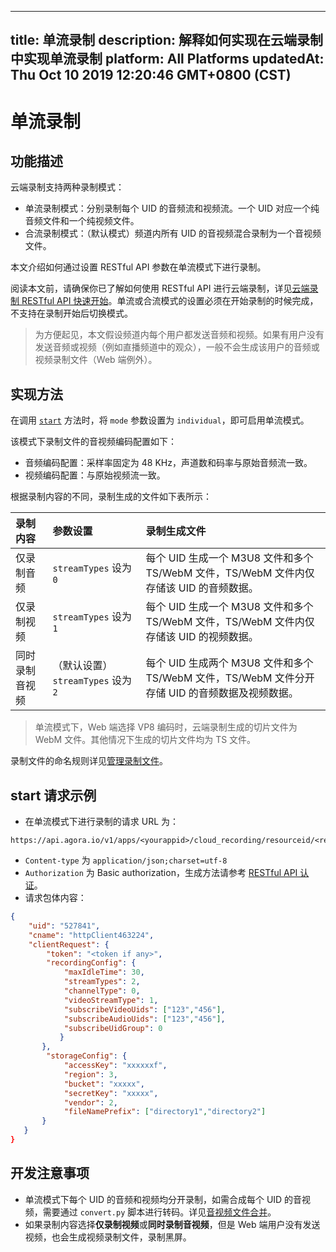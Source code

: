 
---
title: 单流录制
description: 解释如何实现在云端录制中实现单流录制
platform: All Platforms
updatedAt: Thu Oct 10 2019 12:20:46 GMT+0800 (CST)
---
# 单流录制
## 功能描述

云端录制支持两种录制模式：

- 单流录制模式：分别录制每个 UID 的音频流和视频流。一个 UID 对应一个纯音频文件和一个纯视频文件。
- 合流录制模式：（默认模式）频道内所有 UID 的音视频混合录制为一个音视频文件。

本文介绍如何通过设置 RESTful API 参数在单流模式下进行录制。

阅读本文前，请确保你已了解如何使用 RESTful API 进行云端录制，详见[云端录制 RESTful API 快速开始](../../cn/cloud-recording/cloud_recording_rest.md)。单流或合流模式的设置必须在开始录制的时候完成，不支持在录制开始后切换模式。

> 为方便起见，本文假设频道内每个用户都发送音频和视频。如果有用户没有发送音频或视频（例如直播频道中的观众），一般不会生成该用户的音频或视频录制文件（Web 端例外）。

## 实现方法

在调用 [`start`](../../cn/cloud-recording/cloud_recording_api_rest.md) 方法时，将 `mode` 参数设置为 `individual`，即可启用单流模式。

该模式下录制文件的音视频编码配置如下：

-  音频编码配置：采样率固定为 48 KHz，声道数和码率与原始音频流一致。
-  视频编码配置：与原始视频流一致。

根据录制内容的不同，录制生成的文件如下表所示：

| 录制内容     | 参数设置      | 录制生成文件          |
| :--- | :--- | :------- |
| 仅录制音频     | `streamTypes` 设为 `0`    | 每个 UID 生成一个 M3U8 文件和多个 TS/WebM 文件，TS/WebM 文件内仅存储该 UID 的音频数据。|
| 仅录制视频     | `streamTypes` 设为 `1`   | 每个 UID 生成一个 M3U8 文件和多个 TS/WebM 文件，TS/WebM 文件内仅存储该 UID 的视频数据。 |
| 同时录制音视频     | （默认设置） `streamTypes` 设为 `2`| 每个 UID 生成两个 M3U8 文件和多个 TS/WebM 文件，TS/WebM 文件分开存储 UID 的音频数据及视频数据。 |

> 单流模式下，Web 端选择 VP8 编码时，云端录制生成的切片文件为 WebM 文件。其他情况下生成的切片文件均为 TS 文件。

录制文件的命名规则详见[管理录制文件](../../cn/cloud-recording/cloud_recording_manage_files.md)。

## start 请求示例

- 在单流模式下进行录制的请求 URL 为：

```
https://api.agora.io/v1/apps/<yourappid>/cloud_recording/resourceid/<resourceid>/mode/individual/start
```

- `Content-type` 为 `application/json;charset=utf-8`
- `Authorization` 为 Basic authorization，生成方法请参考 [RESTful API 认证](https://docs.agora.io/cn/faq/restful_authentication)。
- 请求包体内容：

```json
{
    "uid": "527841",
    "cname": "httpClient463224",
    "clientRequest": {
        "token": "<token if any>",
        "recordingConfig": {
            "maxIdleTime": 30,
            "streamTypes": 2,
            "channelType": 0, 
            "videoStreamType": 1, 
            "subscribeVideoUids": ["123","456"], 
            "subscribeAudioUids": ["123","456"],
            "subscribeUidGroup": 0
           }
       }, 
        "storageConfig": {
            "accessKey": "xxxxxxf",
            "region": 3,
            "bucket": "xxxxx",
            "secretKey": "xxxxx",
            "vendor": 2,
            "fileNamePrefix": ["directory1","directory2"]
       }
   }
}
```

## 开发注意事项

- 单流模式下每个 UID 的音频和视频均分开录制，如需合成每个 UID 的音视频，需要通过 `convert.py` 脚本进行转码。详见[音视频文件合并](../../cn/cloud-recording/cloud_recording_merge_files.md)。
- 如果录制内容选择**仅录制视频**或**同时录制音视频**，但是 Web 端用户没有发送视频，也会生成视频录制文件，录制黑屏。
